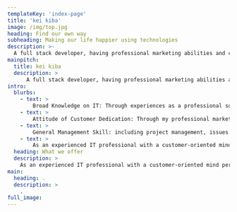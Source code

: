 ```yaml
---
templateKey: 'index-page'
title: 'kei kiba'
image: /img/top.jpg
heading: Find our own way
subheading: Making our life happier using technologies
description: >-
  A full stack developer, having professional marketing abilities and customer oriented mind.  
mainpitch:
  title: kei kiba
  description: >
      A full stack developer, having professional marketing abilities and customer oriented mind.  
intro:
  blurbs:
    - text: >
        Broad Knowledge on IT: Through experiences as a professional software engineer and a researcher for 12 years, I have acquired familiarity with IT system and the recent trend of latest technologies such as IT, IoT, Cybersecurity, Cloud etc, and fluency in various programming languages, e.g., C/C++, Java, JavaScript, PHP, Perl, Python, shell, Lisp, HTML/CSS. 
    - text: >
        Attitude of Customer Dedication: ​Through my professional marketing experiences in the IT industry over 10 years, I worked on market analysis and strategy creation based on insights. Precise identification of client’s needs is a key success factor for a digital transformation project. Design-thinking is one of the effective methodology.
    - text: >
        General Management Skill: including project management, issues and requirements management, KPI-based performance control, organizational functions design, leadership, team collaboration, budget control etc., which are indispensable for a business person, as well as a developer.  
    - text: >
        As an experienced IT professional with a customer-oriented mind person, I can offer you all my knowledge and skills to support your customers, with empathizing with them, identifying their needs, defining a core issue, ideating unique IT solutions, repeat agile development and test. I believe this process makes a customer happy, and also derives happiness for myself.  
  heading: What we offer
  description: >
    As an experienced IT professional with a customer-oriented mind person, I can offer you all my knowledge and skills to support your customers, with empathizing with them, identifying their needs, defining a core issue, ideating unique IT solutions, repeat agile development and test. I believe this process makes a customer happy, and also derives happiness for myself....
main:
  heading: .
  description: >
    .
full_image: 
---
```


